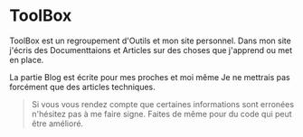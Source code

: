 # ToolBox

ToolBox est un regroupement d'Outils et mon site personnel.
Dans mon site j'écris des Documenttaions et Articles sur des choses que j'apprend ou met en place.

La partie Blog est écrite pour mes proches et moi même Je ne mettrais pas forcément que des articles techniques.


>Si vous vous rendez compte que certaines informations sont erronées n'hésitez pas à me faire signe. Faites de même pour du code qui peut être amélioré.